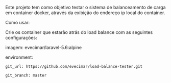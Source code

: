 Este projeto tem como objetivo testar o sistema de balanceamento de carga em container docker, através da exibição do endereço ip local do container.

Como usar:

Crie os container que estarão atrás do load balance com as seguintes configurações:

imagem: evecimar/laravel-5.6:alpine

environment:
    
    git_url: https://github.com/evecimar/load-balance-tester.git

    git_branch: master
